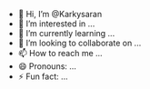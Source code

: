 - 👋 Hi, I’m @Karkysaran
- 👀 I’m interested in ...
- 🌱 I’m currently learning ...
- 💞️ I’m looking to collaborate on ...
- 📫 How to reach me ...
- 😄 Pronouns: ...
- ⚡ Fun fact: ...

<!---
Karkysaran/Karkysaran is a ✨ special ✨ repository because its `README.md` (this file) appears on your GitHub profile.
You can click the Preview link to take a look at your changes.
--->
